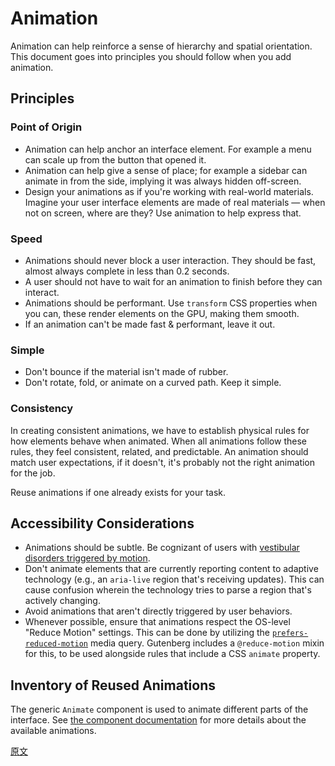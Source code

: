 <!-- 
# Animation
 -->
# Animation
<!-- 
Animation can help reinforce a sense of hierarchy and spatial orientation. This document goes into principles you should follow when you add animation.
 -->
Animation can help reinforce a sense of hierarchy and spatial orientation. This document goes into principles you should follow when you add animation.
<!-- 
## Principles
 -->
## Principles
<!-- 
### Point of Origin
 -->
### Point of Origin
<!-- 
- Animation can help anchor an interface element. For example a menu can scale up from the button that opened it.
- Animation can help give a sense of place; for example a sidebar can animate in from the side, implying it was always hidden off-screen.
- Design your animations as if you're working with real-world materials. Imagine your user interface elements are made of real materials — when not on screen, where are they? Use animation to help express that.
 -->
- Animation can help anchor an interface element. For example a menu can scale up from the button that opened it.
- Animation can help give a sense of place; for example a sidebar can animate in from the side, implying it was always hidden off-screen.
- Design your animations as if you're working with real-world materials. Imagine your user interface elements are made of real materials — when not on screen, where are they? Use animation to help express that.
<!-- 
### Speed
 -->
### Speed
<!-- 
- Animations should never block a user interaction. They should be fast, almost always complete in less than 0.2 seconds.
- A user should not have to wait for an animation to finish before they can interact.
- Animations should be performant. Use `transform` CSS properties when you can, these render elements on the GPU, making them smooth.
- If an animation can't be made fast & performant, leave it out.
 -->
- Animations should never block a user interaction. They should be fast, almost always complete in less than 0.2 seconds.
- A user should not have to wait for an animation to finish before they can interact.
- Animations should be performant. Use `transform` CSS properties when you can, these render elements on the GPU, making them smooth.
- If an animation can't be made fast & performant, leave it out.
<!-- 
### Simple
 -->
### Simple
<!-- 
- Don't bounce if the material isn't made of rubber.
- Don't rotate, fold, or animate on a curved path. Keep it simple.
 -->
- Don't bounce if the material isn't made of rubber.
- Don't rotate, fold, or animate on a curved path. Keep it simple.
<!-- 
### Consistency
 -->
### Consistency
<!-- 
In creating consistent animations, we have to establish physical rules for how elements behave when animated. When all animations follow these rules, they feel consistent, related, and predictable. An animation should match user expectations, if it doesn't, it's probably not the right animation for the job.

Reuse animations if one already exists for your task.
 -->
In creating consistent animations, we have to establish physical rules for how elements behave when animated. When all animations follow these rules, they feel consistent, related, and predictable. An animation should match user expectations, if it doesn't, it's probably not the right animation for the job.

Reuse animations if one already exists for your task.
<!-- 
## Accessibility Considerations
 -->
## Accessibility Considerations
<!-- 
- Animations should be subtle. Be cognizant of users with [vestibular disorders triggered by motion](https://www.ncbi.nlm.nih.gov/pubmed/29017000).
- Don't animate elements that are currently reporting content to adaptive technology (e.g., an `aria-live` region that's receiving updates). This can cause confusion wherein the technology tries to parse a region that's actively changing.
- Avoid animations that aren't directly triggered by user behaviors.
- Whenever possible, ensure that animations respect the OS-level "Reduce Motion" settings. This can be done by utilizing the [`prefers-reduced-motion`](https://developer.mozilla.org/en-US/docs/Web/CSS/@media/prefers-reduced-motion) media query. Gutenberg includes a `@reduce-motion` mixin for this, to be used alongside rules that include a CSS `animate` property.
 -->
- Animations should be subtle. Be cognizant of users with [vestibular disorders triggered by motion](https://www.ncbi.nlm.nih.gov/pubmed/29017000).
- Don't animate elements that are currently reporting content to adaptive technology (e.g., an `aria-live` region that's receiving updates). This can cause confusion wherein the technology tries to parse a region that's actively changing.
- Avoid animations that aren't directly triggered by user behaviors.
- Whenever possible, ensure that animations respect the OS-level "Reduce Motion" settings. This can be done by utilizing the [`prefers-reduced-motion`](https://developer.mozilla.org/en-US/docs/Web/CSS/@media/prefers-reduced-motion) media query. Gutenberg includes a `@reduce-motion` mixin for this, to be used alongside rules that include a CSS `animate` property.
<!-- 
## Inventory of Reused Animations
 -->
## Inventory of Reused Animations
<!-- 
The generic `Animate` component is used to animate different parts of the interface. See [the component documentation](/packages/components/src/animate/README.md) for more details about the available animations.
 -->
The generic `Animate` component is used to animate different parts of the interface. See [the component documentation](/packages/components/src/animate/README.md) for more details about the available animations.

[原文](https://github.com/WordPress/gutenberg/blob/master/docs/designers-developers/designers/animation.md)